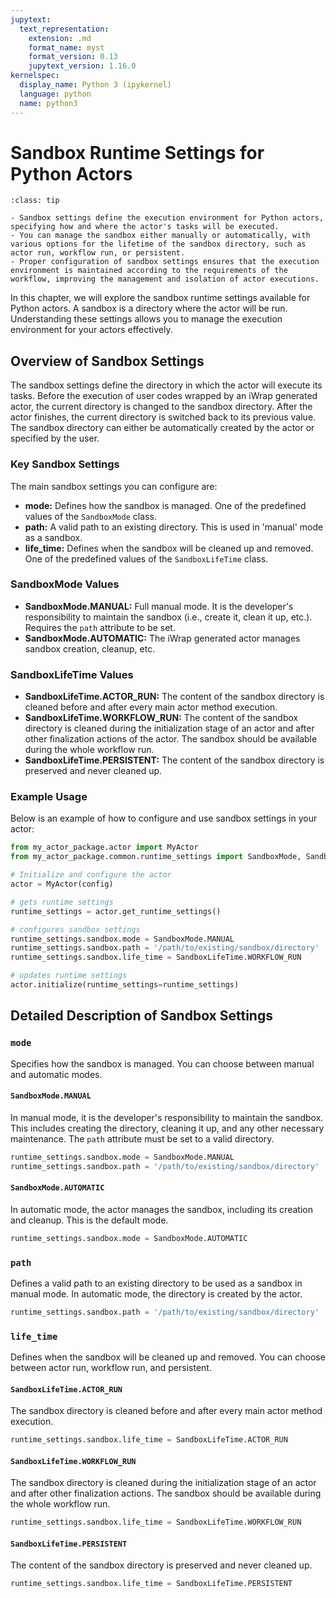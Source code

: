 ```yaml
---
jupytext:
  text_representation:
    extension: .md
    format_name: myst
    format_version: 0.13
    jupytext_version: 1.16.0
kernelspec:
  display_name: Python 3 (ipykernel)
  language: python
  name: python3
---
```


# Sandbox Runtime Settings for Python Actors

```{admonition} Key takeaways
:class: tip

- Sandbox settings define the execution environment for Python actors, specifying how and where the actor's tasks will be executed.
- You can manage the sandbox either manually or automatically, with various options for the lifetime of the sandbox directory, such as actor run, workflow run, or persistent.
- Proper configuration of sandbox settings ensures that the execution environment is maintained according to the requirements of the workflow, improving the management and isolation of actor executions.
```

In this chapter, we will explore the sandbox runtime settings available for Python actors. A sandbox is a directory where the actor will be run. Understanding these settings allows you to manage the execution environment for your actors effectively.

## Overview of Sandbox Settings

The sandbox settings define the directory in which the actor will execute its tasks. Before the execution of user codes wrapped by an iWrap generated actor, the current directory is changed to the sandbox directory. After the actor finishes, the current directory is switched back to its previous value. The sandbox directory can either be automatically created by the actor or specified by the user.

### Key Sandbox Settings

The main sandbox settings you can configure are:

- **mode:** Defines how the sandbox is managed. One of the predefined values of the `SandboxMode` class.
- **path:** A valid path to an existing directory. This is used in 'manual' mode as a sandbox.
- **life_time:** Defines when the sandbox will be cleaned up and removed. One of the predefined values of the `SandboxLifeTime` class.

### SandboxMode Values

- **SandboxMode.MANUAL:** Full manual mode. It is the developer's responsibility to maintain the sandbox (i.e., create it, clean it up, etc.). Requires the `path` attribute to be set.
- **SandboxMode.AUTOMATIC:** The iWrap generated actor manages sandbox creation, cleanup, etc.

### SandboxLifeTime Values

- **SandboxLifeTime.ACTOR_RUN:** The content of the sandbox directory is cleaned before and after every main actor method execution.
- **SandboxLifeTime.WORKFLOW_RUN:** The content of the sandbox directory is cleaned during the initialization stage of an actor and after other finalization actions of the actor. The sandbox should be available during the whole workflow run.
- **SandboxLifeTime.PERSISTENT:** The content of the sandbox directory is preserved and never cleaned up.

### Example Usage

Below is an example of how to configure and use sandbox settings in your actor:

```python
from my_actor_package.actor import MyActor
from my_actor_package.common.runtime_settings import SandboxMode, SandboxLifeTime

# Initialize and configure the actor
actor = MyActor(config)

# gets runtime settings
runtime_settings = actor.get_runtime_settings()

# configures sandbox settings
runtime_settings.sandbox.mode = SandboxMode.MANUAL
runtime_settings.sandbox.path = '/path/to/existing/sandbox/directory'
runtime_settings.sandbox.life_time = SandboxLifeTime.WORKFLOW_RUN

# updates runtime settings
actor.initialize(runtime_settings=runtime_settings)
```

## Detailed Description of Sandbox Settings

### `mode`

Specifies how the sandbox is managed. You can choose between manual and automatic modes.

#### `SandboxMode.MANUAL`

In manual mode, it is the developer's responsibility to maintain the sandbox. This includes creating the directory, cleaning it up, and any other necessary maintenance. The `path` attribute must be set to a valid directory.

```python
runtime_settings.sandbox.mode = SandboxMode.MANUAL
runtime_settings.sandbox.path = '/path/to/existing/sandbox/directory'
```

#### `SandboxMode.AUTOMATIC`

In automatic mode, the actor manages the sandbox, including its creation and cleanup. This is the default mode.

```python
runtime_settings.sandbox.mode = SandboxMode.AUTOMATIC
```

### `path`

Defines a valid path to an existing directory to be used as a sandbox in manual mode. In automatic mode, the directory is created by the actor.

```python
runtime_settings.sandbox.path = '/path/to/existing/sandbox/directory'
```

### `life_time`

Defines when the sandbox will be cleaned up and removed. You can choose between actor run, workflow run, and persistent.

#### `SandboxLifeTime.ACTOR_RUN`

The sandbox directory is cleaned before and after every main actor method execution.

```python
runtime_settings.sandbox.life_time = SandboxLifeTime.ACTOR_RUN
```

#### `SandboxLifeTime.WORKFLOW_RUN`

The sandbox directory is cleaned during the initialization stage of an actor and after other finalization actions. The sandbox should be available during the whole workflow run.

```python
runtime_settings.sandbox.life_time = SandboxLifeTime.WORKFLOW_RUN
```

#### `SandboxLifeTime.PERSISTENT`

The content of the sandbox directory is preserved and never cleaned up.

```python
runtime_settings.sandbox.life_time = SandboxLifeTime.PERSISTENT
```
